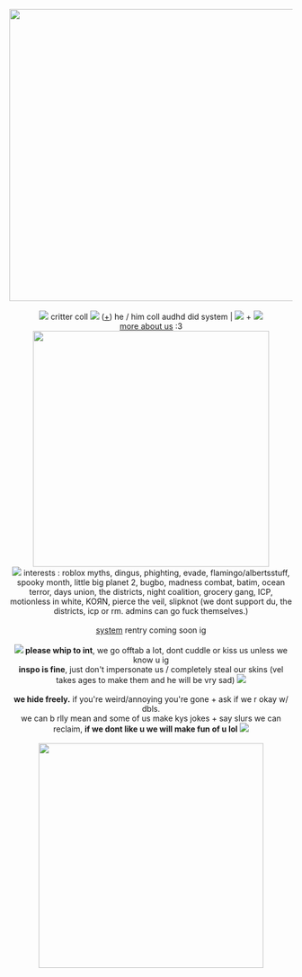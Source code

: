 <p align="center">
<img src="https://cdn.discordapp.com/attachments/744245101529661451/1147615898044203139/Untitled83_20230902143528.png" width="520px">
<br><br><img src= "https://maguro.carrd.co/assets/images/gallery04/b51e4072_original.png?v=10cf7dfb"> critter coll <img src= "https://maguro.carrd.co/assets/images/gallery25/2dad2c10_original.gif?v=10cf7dfb"> (<a href="https://uxv2.carrd.co/">+</a>) he / him coll audhd did system | <img src= "https://enchantments.carrd.co/assets/images/gallery07/32ff2ef7.jpg?v=82b4b006"> + <img src= "https://enchantments.carrd.co/assets/images/gallery07/78cca60f.jpg?v=82b4b006">
<br><a href="https://uxv2.carrd.co/">more about us</a> :3<br>
  <img src="https://enchantments.carrd.co/assets/images/gallery09/23c0f495.gif?v=82b4b006" width="420px">
<br> <img src= "https://maguro.carrd.co/assets/images/gallery03/407065e5_original.gif?v=10cf7dfb"> interests : roblox myths, dingus, phighting, evade, flamingo/albertsstuff, spooky month, little big planet 2, bugbo, madness combat, batim, ocean terror, days union, the districts, night coalition, grocery gang, ICP, motionless in white, KOЯN, pierce the veil, slipknot (we dont support du, the districts, icp or rm. admins can go fuck themselves.)
<br><br><a href="https://twitter.com/crittercoll"> system</a> rentry coming soon ig
<br><br><b> <img src= "https://enchantments.carrd.co/assets/images/gallery03/006e44e8.gif?v=82b4b006"> please whip to int</b>, we go offtab a lot, dont cuddle or kiss us unless we know u ig
<br><b>inspo is fine</b>, just don't impersonate us / completely steal our skins (vel takes ages to make them and he will be vry sad) <img src= "https://maguro.carrd.co/assets/images/gallery03/20ac3e22_original.gif?v=10cf7dfb">
<br><br><b>we hide freely.</b> if you're weird/annoying you're gone + ask if we r okay w/ dbls. 
<br>we can b rlly mean and some of us make kys jokes + say slurs we can reclaim, <b>if we dont like u we will make fun of u lol</b> <img src= "https://maguro.carrd.co/assets/images/gallery05/6794c3f7_original.gif?v=10cf7dfb">
<br><br><img src="https://enchantments.carrd.co/assets/images/gallery08/25637443.gif?v=82b4b006" width="400px">
</p>
